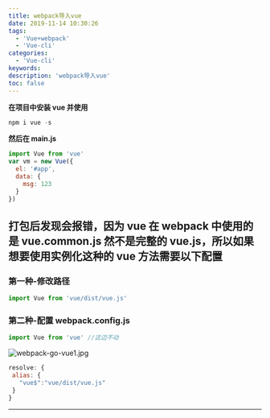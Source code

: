 ```yaml
---
title: webpack导入vue
date: 2019-11-14 10:30:26
tags:
  - 'Vue+webpack'
  - 'Vue-cli'
categories:
  - 'Vue-cli'
keywords:
description: 'webpack导入vue'
toc: false
---
```


**在项目中安装 vue 并使用**

```js
npm i vue -s
```

**然后在 main.js**

```js
import Vue from 'vue'
var vm = new Vue({
  el: '#app',
  data: {
    msg: 123
  }
})
```

## 打包后发现会报错，因为 vue 在 webpack 中使用的是 vue.common.js 然不是完整的 vue.js，所以如果想要使用实例化这种的 vue 方法需要以下配置

### 第一种-修改路径

```js
import Vue from 'vue/dist/vue.js'
```

### 第二种-配置 webpack.config.js

```js
import Vue from 'vue' //这边不动
```

![webpack-go-vue1.jpg](https://i.loli.net/2019/11/15/5KokFRbaZBY3WlJ.jpg)

```js
resolve: {
 alias: {
   "vue$":"vue/dist/vue.js"
 }
}
```

---
